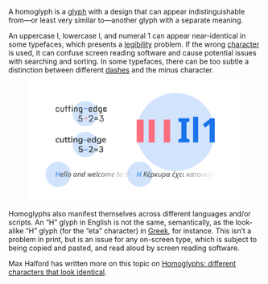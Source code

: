 
A homoglyph is a [glyph](/glossary/glyph) with a design that can appear indistinguishable from—or least very similar to—another glyph with a separate meaning.

An uppercase I, lowercase l, and numeral 1 can appear near-identical in some typefaces, which presents a [legibility](/glossary/legibility_readability) problem. If the wrong [character](/glossary/character) is used, it can confuse screen reading software and cause potential issues with searching and sorting. In some typefaces, there can be too subtle a distinction between different [dashes](/glossary/dashes) and the minus character.

<figure>

![Various examples of glyphs that appear to be homoglyphs in one typeface, then rendered again in another typeface that intentionally varies their design: Hyphens and minus symbols in one example; “Il1” characters in another. Also shown: An English-language sentence using the “H” character and a Greek-language sentence using the identical-but-semantically-different “Η” character.](images/thumbnail.svg)

</figure>

Homoglyphs also manifest themselves across different languages and/or scripts. An “H” glyph in English is not the same, semantically, as the look-alike “H” glyph (for the “eta” character) in [Greek](/glossary/greek_script), for instance. This isn’t a problem in print, but is an issue for any on-screen type, which is subject to being copied and pasted, and read aloud by screen reading software.

Max Halford has written more on this topic on [Homoglyphs: different characters that look identical](https://maxhalford.github.io/blog/homoglyphs/).
